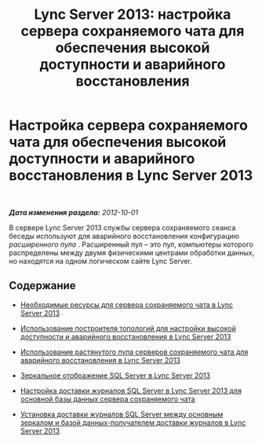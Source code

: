 ﻿---
title: 'Lync Server 2013: настройка сервера сохраняемого чата для обеспечения высокой доступности и аварийного восстановления'
TOCTitle: Настройка сервера сохраняемого чата для обеспечения высокой доступности и аварийного восстановления
ms:assetid: eebc581c-e3a0-4b69-8a43-80b607b4d8f2
ms:mtpsurl: https://technet.microsoft.com/ru-ru/library/JJ205364(v=OCS.15)
ms:contentKeyID: 49311589
ms.date: 05/19/2016
mtps_version: v=OCS.15
ms.translationtype: HT
---

# Настройка сервера сохраняемого чата для обеспечения высокой доступности и аварийного восстановления в Lync Server 2013

 

_**Дата изменения раздела:** 2012-10-01_

В сервере Lync Server 2013 службы сервера сохраняемого сеанса беседы используют для аварийного восстановления конфигурацию *расширенного пула* . Расширенный пул – это пул, компьютеры которого распределены между двумя физическими центрами обработки данных, но находятся на одном логическом сайте Lync Server.

## Содержание

  - [Необходимые ресурсы для сервера сохраняемого чата в Lync Server 2013](lync-server-2013-required-resources-for-persistent-chat-server.md)

  - [Использование построителя топологий для настройки высокой доступности и аварийного восстановления в Lync Server 2013](lync-server-2013-using-topology-builder-to-configure-high-availability-and-disaster-recovery.md)

  - [Использование растянутого пула серверов сохраняемого чата для аварийного восстановления в Lync Server 2013](lync-server-2013-using-a-stretched-persistent-chat-server-pool-for-disaster-recovery.md)

  - [Зеркальное отображение SQL Server в Lync Server 2013](lync-server-2013-sql-server-mirroring.md)

  - [Настройка доставки журналов SQL Server в Lync Server 2013 для основной базы данных сервера сохраняемого чата](lync-server-2013-setting-up-sql-server-log-shipping-for-the-persistent-chat-server-primary-database.md)

  - [Установка доставки журналов SQL Server между основным зеркалом и базой данных-получателем доставки журналов в Lync Server 2013](lync-server-2013-setting-up-sql-server-log-shipping-between-the-primary-mirror-and-the-log-shipping-secondary-database.md)


